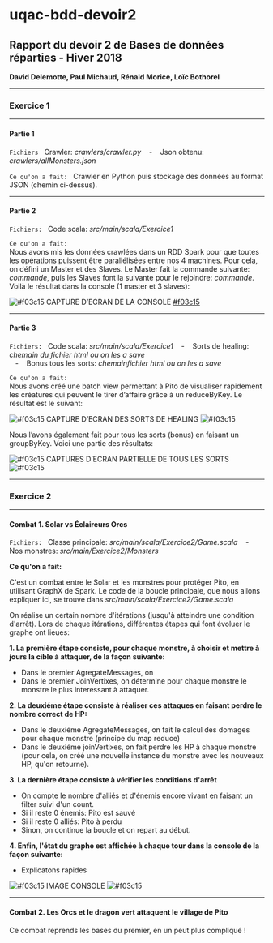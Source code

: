 # uqac-bdd-devoir2

<h2>Rapport du devoir 2 de Bases de données réparties - Hiver 2018</h2>
<b>David Delemotte, Paul Michaud, Rénald Morice, Loïc Bothorel</b>


---

<h3>Exercice 1</h3>

---

<h4>Partie 1</h4>

`Fichiers` &nbsp;
Crawler: <i>crawlers/crawler.py</i> &nbsp;&nbsp; - &nbsp;&nbsp; Json obtenu: <i>crawlers/allMonsters.json</i><br>

`Ce qu'on a fait:` &nbsp; Crawler en Python puis stockage des données au format JSON (chemin ci-dessus).

---
<h4>Partie 2</h4>

`Fichiers:` &nbsp;
Code scala: <i>src/main/scala/Exercice1</i><br>

`Ce qu'on a fait:`<br>
Nous avons mis les données crawlées dans un RDD Spark pour que toutes les opérations puissent être parallélisées entre nos 4 machines. Pour cela, on défini un Master et des Slaves. Le Master fait la commande suivante: <i>commande</i>, puis les Slaves font la suivante pour le rejoindre: <i>commande</i>. Voilà le résultat dans la console (1 master et 3 slaves):

![#f03c15](https://placehold.it/15/f03c15/000000?text=+) CAPTURE D’ECRAN DE LA CONSOLE [#f03c15](https://placehold.it/15/f03c15/000000?text=+)

---

<h4>Partie 3</h4>

`Fichiers:`  &nbsp;
Code scala: <i>src/main/scala/Exercice1</i>  &nbsp;&nbsp; - &nbsp;&nbsp; Sorts de healing: <i>chemain du fichier html ou on les a save</i><br>  &nbsp;&nbsp; - &nbsp;&nbsp; Bonus tous les sorts: <i> chemainfichier html ou on les a save</i><br>

`Ce qu'on a fait:`<br>
Nous avons créé une batch view permettant à Pito de visualiser rapidement les créatures qui peuvent le tirer d’affaire grâce à un reduceByKey. Le résultat est le suivant:

![#f03c15](https://placehold.it/15/f03c15/000000?text=+) CAPTURE D’ECRAN DES SORTS DE HEALING ![#f03c15](https://placehold.it/15/f03c15/000000?text=+)

Nous l’avons également fait pour tous les sorts (bonus) en faisant un groupByKey. Voici une partie des résultats:

![#f03c15](https://placehold.it/15/f03c15/000000?text=+) CAPTURES D’ECRAN PARTIELLE DE TOUS LES SORTS ![#f03c15](https://placehold.it/15/f03c15/000000?text=+)

---

<h3>Exercice 2</h3>

---

<h4>Combat 1. Solar vs Éclaireurs Orcs</h4>

`Fichiers:` &nbsp;  Classe principale: <i>src/main/scala/Exercice2/Game.scala</i> &nbsp;&nbsp; - &nbsp;&nbsp; Nos monstres: <i>src/main/Exercice2/Monsters</i><br>


<b>Ce qu'on a fait:</b><br>

C'est un combat entre le Solar et les monstres pour protéger Pito, en utilisant GraphX de Spark. Le code de la boucle principale, que nous allons expliquer ici, se trouve dans <i>src/main/scala/Exercice2/Game.scala</i>

On réalise un certain nombre d'itérations (jusqu'à atteindre une condition d'arrêt). Lors de chaque itérations, différentes étapes qui font évoluer le graphe ont lieues:

<b>1. La première étape consiste, pour chaque monstre, à choisir et mettre à jours la cible à attaquer, de la façon suivante:</b>
- Dans le premier AgregateMessages, on 
- Dans le premier JoinVertixes, on détermine pour chaque monstre le monstre le plus interessant à attaquer.

<b>2. La deuxiéme étape consiste à réaliser ces attaques en faisant perdre le nombre correct de HP:</b>

- Dans le deuxiéme AgregateMessages, on fait le calcul des domages pour chaque monstre (principe du map reduce)
- Dans le deuxiéme joinVertixes, on fait perdre les HP à chaque monstre (pour cela, on créé une nouvelle instance du monstre avec les nouveaux HP, qu'on retourne).

<b>3. La dernière étape consiste à vérifier les conditions d'arrêt</b>
- On compte le nombre d'alliés et d'énemis encore vivant en faisant un filter suivi d'un count.
- Si il reste 0 énemis: Pito est sauvé
- Si il reste 0 alliés: Pito à perdu
- Sinon, on continue la boucle et on repart au début.

<b>4. Enfin, l'état du graphe est affichée à chaque tour dans la console de la façon suivante:</b>
- Explicatons rapides

![#f03c15](https://placehold.it/15/f03c15/000000?text=+) IMAGE CONSOLE ![#f03c15](https://placehold.it/15/f03c15/000000?text=+)

---

<h4>Combat 2. Les Orcs et le dragon vert attaquent le village de Pito</h4>

Ce combat reprends les bases du premier, en un peut plus compliqué !
